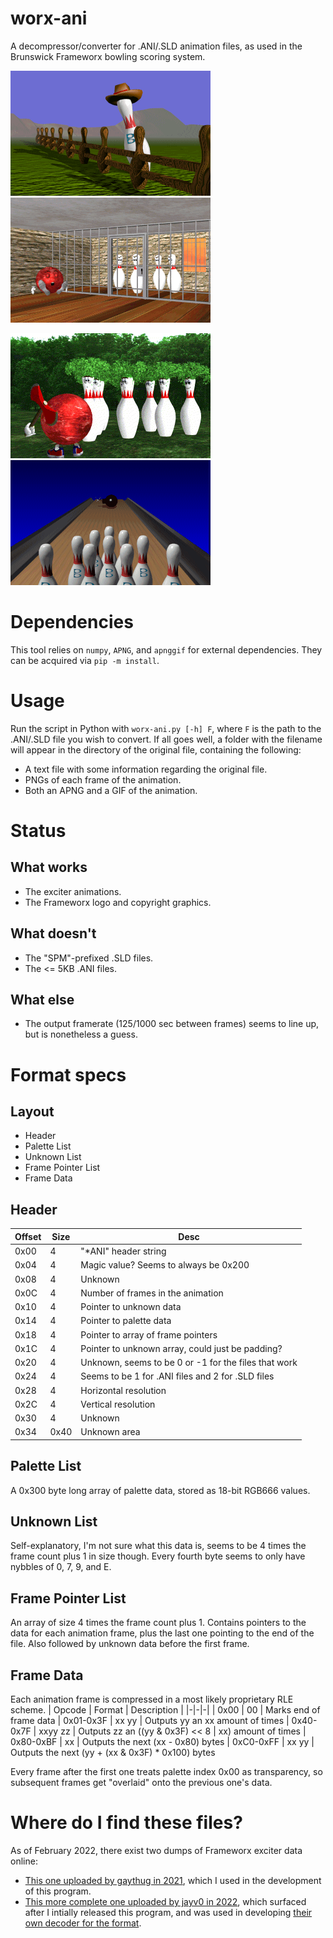 # worx-ani

A decompressor/converter for .ANI/.SLD animation files, as used in the Brunswick Frameworx bowling scoring system.

![](/example/img1.gif) ![](/example/img2.gif)

![](/example/img3.gif) ![](/example/img4.gif) 

# Dependencies
This tool relies on `numpy`, `APNG`, and `apnggif` for external dependencies. They can be acquired via `pip -m install`.

# Usage
Run the script in Python with `worx-ani.py [-h] F`, where `F` is the path to the .ANI/.SLD file you wish to convert. If all goes well, a folder with the filename will appear in the directory of the original file, containing the following:
* A text file with some information regarding the original file.
* PNGs of each frame of the animation.
* Both an APNG and a GIF of the animation.

# Status
## What works
* The exciter animations.
* The Frameworx logo and copyright graphics.
## What doesn't
* The "SPM"-prefixed .SLD files.
* The <= 5KB .ANI files.
## What else
* The output framerate (125/1000 sec between frames) seems to line up, but is nonetheless a guess.

# Format specs 
## Layout
* Header
* Palette List
* Unknown List
* Frame Pointer List
* Frame Data
## Header
| Offset | Size | Desc |
|---------|-----|------|
|0x00| 4 | "*ANI" header string
|0x04| 4 | Magic value? Seems to always be 0x200
|0x08| 4 | Unknown
|0x0C| 4 | Number of frames in the animation
|0x10| 4 | Pointer to unknown data
|0x14| 4 | Pointer to palette data
|0x18| 4 | Pointer to array of frame pointers
|0x1C| 4 | Pointer to unknown array, could just be padding?
|0x20| 4 | Unknown, seems to be 0 or -1 for the files that work
|0x24| 4 | Seems to be 1 for .ANI files and 2 for .SLD files
|0x28| 4 | Horizontal resolution
|0x2C| 4 | Vertical resolution
|0x30| 4 | Unknown
|0x34|0x40| Unknown area
## Palette List
A 0x300 byte long array of palette data, stored as 18-bit RGB666 values.
## Unknown List
Self-explanatory, I'm not sure what this data is, seems to be 4 times the frame count plus 1 in size though. Every fourth byte seems to only have nybbles of 0, 7, 9, and E.
## Frame Pointer List
An array of size 4 times the frame count plus 1. Contains pointers to the data for each animation frame, plus the last one pointing to the end of the file. Also followed by unknown data before the first frame.
## Frame Data
Each animation frame is compressed in a most likely proprietary RLE scheme.
| Opcode | Format | Description |
|-|-|-|
| 0x00 | 00 | Marks end of frame data
| 0x01-0x3F | xx yy | Outputs yy an xx amount of times
| 0x40-0x7F | xxyy zz | Outputs zz an ((yy & 0x3F) << 8 \| xx) amount of times
| 0x80-0xBF | xx | Outputs the next (xx - 0x80) bytes
| 0xC0-0xFF | xx yy | Outputs the next (yy + (xx & 0x3F) * 0x100)  bytes

Every frame after the first one treats palette index 0x00 as transparency, so subsequent frames get "overlaid" onto the previous one's data.

# Where do I find these files?
As of February 2022, there exist two dumps of Frameworx exciter data online:
* [This one uploaded by gaythug in 2021](https://archive.org/details/brunswick-frameworx-10pin-animations-sounds), which I used in the development of this program.
* [This more complete one uploaded by jayv0 in 2022](https://archive.org/details/brunswick-frameworx-exciter-graphics), which surfaced after I intially released this program, and was used in developing [their own decoder for the format](https://github.com/JayVoigt/FrameworxDecoder).
